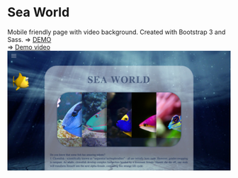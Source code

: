 # Sea World
Mobile friendly page with video background. Created with Bootstrap 3 and Sass.
=> [DEMO](https://rawgit.com/anelliabe/Sea-world/master/index.html)
<br>
=> [Demo video](https://youtu.be/RhXQdeXYo84?list=PLE3Col1EpD_1RNo0HncnqJr1VfN2TpuzC)
<br>
![Picture](Main.jpg)
